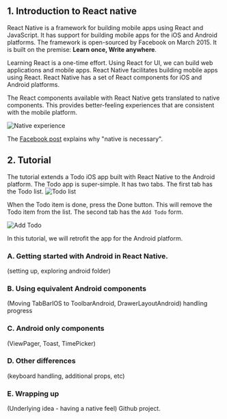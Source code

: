 ## 1. Introduction to React native
React Native is a framework for building mobile apps using React and JavaScript. It has support for building mobile apps for the iOS and Android platforms. The framework is open-sourced by Facebook on March 2015. It is built on the premise: **Learn once, Write anywhere**.

Learning React is a one-time effort. Using React for UI, we can build web applications and mobile apps.  React Native facilitates building mobile apps using React. React Native has a set of React components for iOS and Android platforms.

The React components available with React Native gets translated to native components. This provides better-feeling experiences that are consistent with the mobile platform.

![Native experience](https://cdn.filestackcontent.com/UImfsa8oT293dLJNKxIa "Native experience")

The [Facebook post](https://code.facebook.com/posts/1014532261909640/react-native-bringing-modern-web-techniques-to-mobile/) explains why "native is necessary".

## 2. Tutorial
The tutorial extends a Todo iOS app built with React Native to the Android platform. The Todo app is super-simple. It has two tabs. The first tab has the Todo list.
![Todo list](https://cdn.filestackcontent.com/kKhQMm8sTuHcHRb9Q1xQ "Todo list")

When the Todo item is done, press the Done button. This will remove the Todo item from the list. The second tab has the `Add Todo` form.

![Add Todo](https://cdn.filestackcontent.com/dVQ4SriRSFmgmkJhQphZ "Add Todo")

In this tutorial, we will retrofit the app for the Android platform.

### A. Getting started with Android in React Native.

(setting up, exploring android folder)

### B.  Using equivalent Android components

(Moving TabBarIOS to ToolbarAndroid, DrawerLayoutAndroid)
handling progress

### C. Android only components

(ViewPager, Toast, TimePicker)

### D. Other differences

(keyboard handling, additional props, etc)

### E. Wrapping up
(Underlying idea - having a native feel)
Github project.
